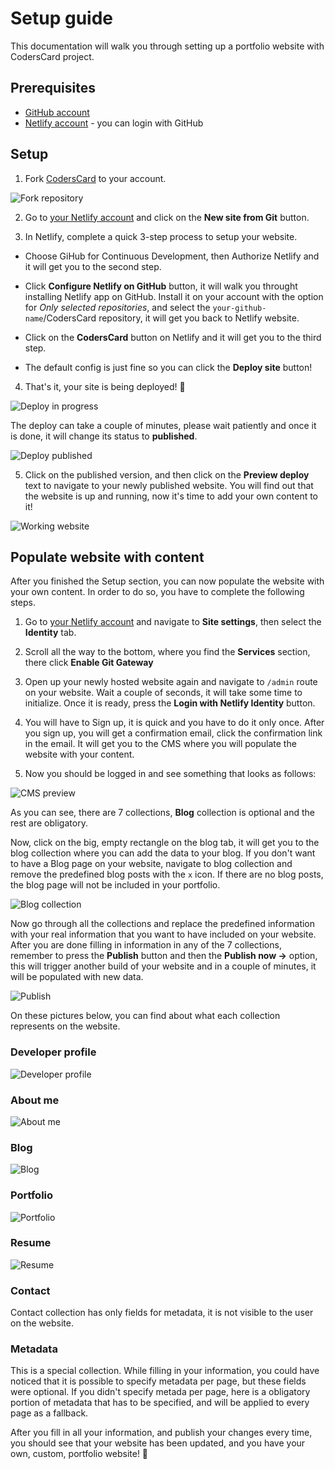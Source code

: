 # Setup guide

This documentation will walk you through setting up a portfolio website with CodersCard project.

## Prerequisites

- [GitHub account](https://github.com/join)
- [Netlify account](https://app.netlify.com/signup) - you can login with GitHub

## Setup

1. Fork [CodersCard](https://github.com/CodersCrew/CodersCard) to your account.

![Fork repository](./images/fork.png)

2. Go to [your Netlify account](https://app.netlify.com/) and click on the **New site from Git** button.

3. In Netlify, complete a quick 3-step process to setup your website.

- Choose GiHub for Continuous Development, then Authorize Netlify and it will get you to the second step.

- Click **Configure Netlify on GitHub** button, it will walk you throught installing Netlify app on GitHub. Install it on your account with the option for *Only selected repositories*, and select the `your-github-name`/CodersCard repository, it will get you back to Netlify website.

- Click on the **CodersCard** button on Netlify and it will get you to the third step.

- The default config is just fine so you can click the **Deploy site** button!

4. That's it, your site is being deployed! 🎉

![Deploy in progress](./images/deploy-in-progress.png)

The deploy can take a couple of minutes, please wait patiently and once it is done, it will change its status to **published**.

![Deploy published](./images/deploy-published.png)

5. Click on the published version, and then click on the **Preview deploy** text to navigate to your newly published website. You will find out that the website is up and running, now it's time to add your own content to it!

![Working website](./images/up-and-running.png)

## Populate website with content

After you finished the Setup section, you can now populate the website with your own content.
In order to do so, you have to complete the following steps.

1. Go to [your Netlify account]((https://app.netlify.com/)) and navigate to **Site settings**, then select the **Identity** tab.

2. Scroll all the way to the bottom, where you find the **Services** section, there click **Enable Git Gateway**

3. Open up your newly hosted website again and navigate to `/admin` route on your website.
Wait a couple of seconds, it will take some time to initialize. Once it is ready, press the **Login with Netlify Identity** button.

4. You will have to Sign up, it is quick and you have to do it only once. After you sign up, you will get a confirmation email, click the confirmation link in the email. It will get you to the CMS where you will populate the website with your content.

5. Now you should be logged in and see something that looks as follows:

![CMS preview](./images/cms-view.png)

As you can see, there are 7 collections, **Blog** collection is optional and the rest are obligatory.

Now, click on the big, empty rectangle on the blog tab, it will get you to the blog collection where you can add the data to your blog. If you don't want to have a Blog page on your website, navigate to blog collection and remove the predefined blog posts with the `x` icon. If there are no blog posts, the blog page will not be included in your portfolio.

![Blog collection](./images/blog-collection.png)

Now go through all the collections and replace the predefined information with your real information that you want to have included on your website. After you are done filling in information in any of the 7 collections, remember to press the **Publish** button and then the **Publish now ->** option, this will trigger another build of your website and in a couple of minutes, it will be populated with new data.

![Publish](./images/publish.png)

On these pictures below, you can find about what each collection represents on the website.

### Developer profile

![Developer profile](./images/developer-profile.png)

### About me

![About me](./images/about-me.png)

### Blog

![Blog](./images/blog.png)

### Portfolio
![Portfolio](./images/portfolio.png)

### Resume
![Resume](./images/resume.png)

### Contact

Contact collection has only fields for metadata, it is not visible to the user on the website.

### Metadata

This is a special collection. While filling in your information, you could have noticed that it is possible to specify metadata per page, but these fields were optional. If you didn't specify metada per page, here is a obligatory portion of metadata that has to be specified, and will be applied to every page as a fallback.

After you fill in all your information, and publish your changes every time, you should see that your website has been updated, and you have your own, custom, portfolio website! 🎉
